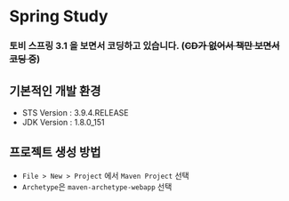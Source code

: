 # Spring Study

### 토비 스프링 3.1 을 보면서 코딩하고 있습니다. (~~CD가 없어서 책만 보면서 코딩 중~~) 

## 기본적인 개발 환경

- STS Version : 3.9.4.RELEASE
- JDK Version : 1.8.0_151

## 프로젝트 생성 방법

- `File > New > Project` 에서 `Maven Project` 선택
- `Archetype`은 `maven-archetype-webapp` 선택
